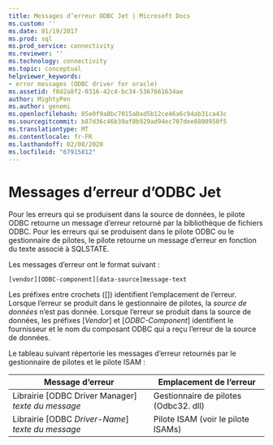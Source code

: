 ```yaml
---
title: Messages d’erreur ODBC Jet | Microsoft Docs
ms.custom: ''
ms.date: 01/19/2017
ms.prod: sql
ms.prod_service: connectivity
ms.reviewer: ''
ms.technology: connectivity
ms.topic: conceptual
helpviewer_keywords:
- error messages (ODBC driver for oracle)
ms.assetid: f8d2a8f2-0316-42c4-bc34-5367661634ae
author: MightyPen
ms.author: genemi
ms.openlocfilehash: 85e0f9a8bc7015a0ad5b12ce46a6c94ab31ca43c
ms.sourcegitcommit: b87d36c46b39af8b929ad94ec707dee8800950f5
ms.translationtype: MT
ms.contentlocale: fr-FR
ms.lasthandoff: 02/08/2020
ms.locfileid: "67915812"
---
```

# <a name="odbc-jet-error-messages"></a>Messages d’erreur d’ODBC Jet
Pour les erreurs qui se produisent dans la source de données, le pilote ODBC retourne un message d’erreur retourné par la bibliothèque de fichiers ODBC. Pour les erreurs qui se produisent dans le pilote ODBC ou le gestionnaire de pilotes, le pilote retourne un message d’erreur en fonction du texte associé à SQLSTATE.  
  
 Les messages d’erreur ont le format suivant :  
  
```  
[vendor][ODBC-component][data-source]message-text  
```  
  
 Les préfixes entre crochets ([]) identifient l’emplacement de l’erreur. Lorsque l’erreur se produit dans le gestionnaire de pilotes, la *source de données* n’est pas donnée. Lorsque l’erreur se produit dans la source de données, les préfixes [*Vendor*] et [*ODBC-Component*] identifient le fournisseur et le nom du composant ODBC qui a reçu l’erreur de la source de données.  
  
 Le tableau suivant répertorie les messages d’erreur retournés par le gestionnaire de pilotes et le pilote ISAM :  
  
|Message d’erreur|Emplacement de l’erreur|  
|-------------------|--------------------|  
|Librairie [ODBC Driver Manager] *texte du message*|Gestionnaire de pilotes (Odbc32. dll)|  
|Librairie [ODBC *Driver-Name*] *texte du message*|Pilote ISAM (voir le pilote ISAMs)|
